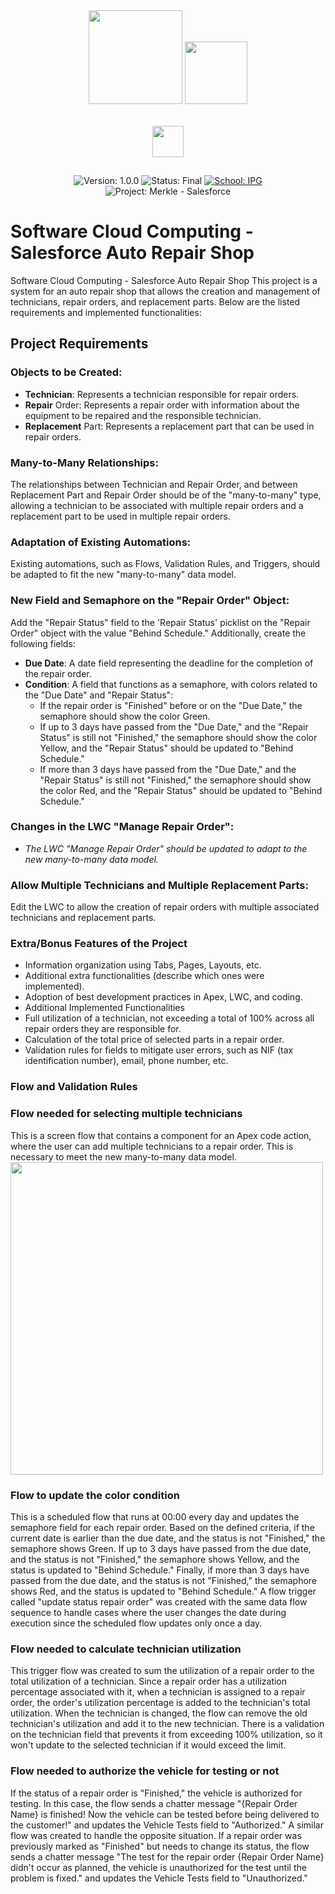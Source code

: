 <div align="center">
<div style="display: center; justify-content: bottom;">
  <img src="assets/logo_ipg.png" height="150" style='margin-bottom: 15px'>
    <img src="assets/logo_salesforce.png" height="100" style='margin-bottom: 35px'>
</div> 
  
<div align="center">
    <div style="display: center; justify-content: bottom;">
      <img src="assets/logo_merkle.png" height="50" style='margin-bottom: 15px'> 
  
</div>

![Version: 1.0.0](https://img.shields.io/badge/%20Version%20-1.0.0-%2304304E?style=flat&labelColor=f23a1d)
![Status: Final](https://img.shields.io/badge/%20Status%20-Final%20-%2304304E?style=flat&labelColor=f23a1d)
[![School: IPG](https://img.shields.io/badge/%20School%20-IPG%20Guarda%20-%2304304E?style=flat&labelColor=f23a1d)](https://politecnicoguarda.pt/sobrenos/as-escolas/estg/)
![Project: Merkle - Salesforce](https://img.shields.io/badge/%20Project%20-Merkle%20/%20Salesforce-%2304304E?style=flat&labelColor=f23a1d)

</div>
</div>

# **Software Cloud Computing - Salesforce Auto Repair Shop**

Software Cloud Computing - Salesforce Auto Repair Shop
This project is a system for an auto repair shop that allows the creation and management of technicians, repair orders, and replacement parts. Below are the listed requirements and implemented functionalities:

<!-- ## Application Screenshots

### Home Tab

<img src="assets/home.png" height="400">

### Repair Order Tab

<img src="assets/repair_order.png" height="250">

### Technicians Tab

<img src="assets/technicians.png" height="300">

### Replacement Parts Tab

<img src="assets/replacement_part.png" height="400">

### Customers Tab

<img src="assets/customers.png" height="350"> -->

## Project Requirements

### Objects to be Created:

- **Technician**: Represents a technician responsible for repair orders.
- **Repair** Order: Represents a repair order with information about the equipment to be repaired and the responsible technician.
- **Replacement** Part: Represents a replacement part that can be used in repair orders.

### Many-to-Many Relationships:

The relationships between Technician and Repair Order, and between Replacement Part and Repair Order should be of the "many-to-many" type, allowing a technician to be associated with multiple repair orders and a replacement part to be used in multiple repair orders.

### Adaptation of Existing Automations:

Existing automations, such as Flows, Validation Rules, and Triggers, should be adapted to fit the new "many-to-many" data model.

### New Field and Semaphore on the "Repair Order" Object:

Add the "Repair Status" field to the 'Repair Status' picklist on the "Repair Order" object with the value "Behind Schedule." Additionally, create the following fields:

- **Due Date**: A date field representing the deadline for the completion of the repair order.
- **Condition**: A field that functions as a semaphore, with colors related to the "Due Date" and "Repair Status":
  - If the repair order is "Finished" before or on the "Due Date," the semaphore should show the color Green.
  - If up to 3 days have passed from the "Due Date," and the "Repair Status" is still not "Finished," the semaphore should show the color Yellow, and the "Repair Status" should be updated to "Behind Schedule."
  - If more than 3 days have passed from the "Due Date," and the "Repair Status" is still not "Finished," the semaphore should show the color Red, and the "Repair Status" should be updated to "Behind Schedule."

### Changes in the LWC "Manage Repair Order":

- _The LWC "Manage Repair Order" should be updated to adapt to the new many-to-many data model._

### Allow Multiple Technicians and Multiple Replacement Parts:

Edit the LWC to allow the creation of repair orders with multiple associated technicians and replacement parts.

### Extra/Bonus Features of the Project

- Information organization using Tabs, Pages, Layouts, etc.
- Additional extra functionalities (describe which ones were implemented).
- Adoption of best development practices in Apex, LWC, and coding.
- Additional Implemented Functionalities
- Full utilization of a technician, not exceeding a total of 100% across all repair orders they are responsible for.
- Calculation of the total price of selected parts in a repair order.
- Validation rules for fields to mitigate user errors, such as NIF (tax identification number), email, phone number, etc.

### Flow and Validation Rules

### Flow needed for selecting multiple technicians

This is a screen flow that contains a component for an Apex code action, where the user can add multiple technicians to a repair order. This is necessary to meet the new many-to-many data model.
<img src="assets/mult_select_technicians.png" height=500>

### Flow to update the color condition

This is a scheduled flow that runs at 00:00 every day and updates the semaphore field for each repair order. Based on the defined criteria, if the current date is earlier than the due date, and the status is not "Finished," the semaphore shows Green. If up to 3 days have passed from the due date, and the status is not "Finished," the semaphore shows Yellow, and the status is updated to "Behind Schedule." Finally, if more than 3 days have passed from the due date, and the status is not "Finished," the semaphore shows Red, and the status is updated to "Behind Schedule." A flow trigger called "update status repair order" was created with the same data flow sequence to handle cases where the user changes the date during execution since the scheduled flow updates only once a day.

<!-- <img src="assets/flow_update_color.png" height=500> -->

### Flow needed to calculate technician utilization

This trigger flow was created to sum the utilization of a repair order to the total utilization of a technician. Since a repair order has a utilization percentage associated with it, when a technician is assigned to a repair order, the order's utilization percentage is added to the technician's total utilization. When the technician is changed, the flow can remove the old technician's utilization and add it to the new technician. There is a validation on the technician field that prevents it from exceeding 100% utilization, so it won't update to the selected technician if it would exceed the limit.

<!-- <img src="assets/flow_tech_utilization.png" height=500> -->

### Flow needed to authorize the vehicle for testing or not

If the status of a repair order is "Finished," the vehicle is authorized for testing. In this case, the flow sends a chatter message "{Repair Order Name} is finished! Now the vehicle can be tested before being delivered to the customer!" and updates the Vehicle Tests field to "Authorized." A similar flow was created to handle the opposite situation. If a repair order was previously marked as "Finished" but needs to change its status, the flow sends a chatter message "The test for the repair order {Repair Order Name} didn't occur as planned, the vehicle is unauthorized for the test until the problem is fixed." and updates the Vehicle Tests field to "Unauthorized."

<!-- <img src="assets/flow_ready_for_tests.png" height=500> -->

